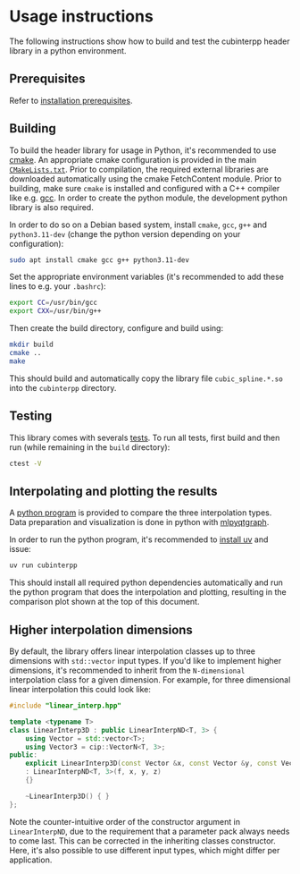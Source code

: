# Usage instructions

The following instructions show how to build and test the cubinterpp header
library in a python environment.

## Prerequisites

Refer to [installation prerequisites](../requirements/#installation-prerequisites).

## Building

To build the header library for usage in Python, it's recommended to use
[cmake](https://cmake.org/). An appropriate cmake configuration is provided in
the main
[`CMakeLists.txt`](https://github.com/swvanbuuren/cubinterpp/blob/master/CMakeLists.txt).
Prior to compilation, the required external libraries are downloaded
automatically using the cmake FetchContent module. Prior to building, make sure
`cmake` is installed and configured with a C++ compiler like e.g.
[gcc](https://gcc.gnu.org/). In order to create the python module, the
development python library is also required.

In order to do so on a Debian based system, install `cmake`, `gcc`, `g++` and
`python3.11-dev` (change the python version depending on your configuration):

```bash
sudo apt install cmake gcc g++ python3.11-dev
```

Set the appropriate environment variables (it's recommended to add these lines
to e.g. your `.bashrc`):

```bash
export CC=/usr/bin/gcc
export CXX=/usr/bin/g++
```

Then create the build directory, configure and build using:

```bash
mkdir build
cmake ..
make
```

This should build and automatically copy the library file `cubic_spline.*.so`
into the `cubinterpp` directory.

## Testing

This library comes with severals
[tests](https://github.com/swvanbuuren/cubinterpp/tree/master/tests). To run all
tests, first build and then run (while remaining in the `build` directory):

```bash
ctest -V
```

## Interpolating and plotting the results

A [python
program](https://github.com/swvanbuuren/cubinterpp/blob/master/cubinterpp/main.py)
is provided to compare the three interpolation types. Data preparation and
visualization is done in python with
[mlpyqtgraph](https://github.com/swvanbuuren/mlpyqtgraph).

In order to run the python program, it's recommended to [install
uv](https://docs.astral.sh/uv/getting-started/installation/#standalone-installer)
and issue:

```bash
uv run cubinterpp 
```

This should install all required python dependencies automatically and run the
python program that does the interpolation and plotting, resulting in the
comparison plot shown at the top of this document.

## Higher interpolation dimensions

By default, the library offers linear interpolation classes up to three
dimensions with `std::vector` input types. If you'd like to implement higher
dimensions, it's recommended to inherit from the `N-dimensional` interpolation
class for a given dimension. For example, for three dimensional linear
interpolation this could look like:

```cpp
#include "linear_interp.hpp"

template <typename T>
class LinearInterp3D : public LinearInterpND<T, 3> {
    using Vector = std::vector<T>;
    using Vector3 = cip::VectorN<T, 3>;
public:
    explicit LinearInterp3D(const Vector &x, const Vector &y, const Vector &z, const Vector3 &f)
    : LinearInterpND<T, 3>(f, x, y, z)
    {}

    ~LinearInterp3D() { }
};
```

Note the counter-intuitive order of the constructor argument in
`LinearInterpND`, due to the requirement that a parameter pack always needs to
come last. This can be corrected in the inheriting classes constructor. Here,
it's also possible to use different input types, which might differ per
application.

